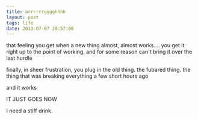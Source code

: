 ```yaml
---
title: arrrrrrgggghhhh
layout: post
tags: life
date: 2013-07-07 20:57:00
---
```


that feeling you get when a new thing almost, almost works.... you get it right up to the point of working, and for some reason can't bring it over the last hurdle

finally, in sheer frustration, you plug in the old thing. the fubared thing. the thing that was breaking everything a few short hours ago

and it works

IT JUST GOES NOW

I need a stiff drink.
